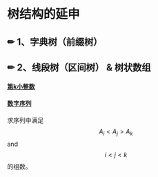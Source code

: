 # 树结构的延申

## ✏ 1、字典树（前缀树）



## ✏ 2、线段树（区间树） & 树状数组

#### [第k小整数](https://www.luogu.com.cn/problem/P1138)

#### [数字序列](http://acm.hit.edu.cn/problemset/2275)

求序列中满足 $$A_i < A_j > A_k$$ and $$i < j < k$$  的组数。

